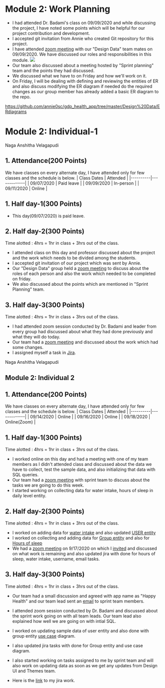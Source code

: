 # Module 2: Work Planning

- I had attended Dr. Badami's class on 09/09/2020 and while discussing the project, I have noted some points which will be helpful for our project contribution and development.
- I accepted git invitation from Annie who created Git repository for this project.
- I have attended [zoom meeting](https://github.com/annie0sc/gdp_health_app/blob/master/Design%20Data/Meetings/Zoom_Meeting.png) with our "Design Data" team mates on 09/09/2020. We have discussed our roles and responsibilities in this module.
![ ](https://github.com/annie0sc/gdp_health_app/blob/master/Design%20Data/Meetings/Zoom_Meeting.png)
- Our team also discussed about a meeting hosted by "Sprint planning" team and the points they had discussed.
- We discussed what we have to on Friday and how we'll work on it.
- On Friday, I will be dealing with defining and reviewing the entities of ER and also discuss modifying the ER diagram if needed do the required changes as our group member has already added a basic ER diagram to the repo.

https://github.com/annie0sc/gdp_health_app/tree/master/Design%20Data/ERdiagrams

# Module 2: Individual-1
Naga Anshitha Velagapudi
## 1. Attendance(200 Points)
We have classes on every alternate day, I have attended only for few classes and the schedule is below.
| Class Dates | Attended | 
|----------|-------------|
| 09/07/2020 | Paid leave |
| 09/09/2020 | In-person |
| 09/11/2020 | Online |

## 1. Half day-1(300 Points)

- This day(09/07/2020) is paid leave.

## 2. Half day-2(300 Points)

Time alotted : 4hrs = 1hr in class + 3hrs out of the class.
- I attended class on this day and professor discussed about the project and the work which needs to be divided among the students.
- I accepted git invitation of our project which was sent by Annie.
- Our "Design Data" group held a [zoom meeting](https://github.com/annie0sc/gdp_health_app/blob/master/Design%20Data/Meetings/Zoom_Meeting.png) to discuss about the roles of each person and also the work which needed to be completed on friday.
- We also discussed about the points which are mentioned in "Sprint Planning" team.

## 3. Half day-3(300 Points)
Time alotted : 4hrs = 1hr in class + 3hrs out of the class.
- I had attended zoom session conducted by Dr. Badami and leader from every group had discussed about what they had done previously and what they will do today.
- Our team had a [zoom meeting](https://github.com/annie0sc/gdp_health_app/blob/master/Design%20Data/Meetings/Zoom%20Meeting%209-11.png) and discussed about the work which had some changes.
- I assigned myself a task in [Jira](https://github.com/annie0sc/gdp_health_app/blob/master/Design%20Data/Contributions/Anshitha/Jira.png).


Naga Anshitha Velagapudi
## Module 2: Individual 2
## 1. Attendance(200 Points)
We have classes on every alternate day, I have attended only for few classes and the schedule is below.
| Class Dates | Attended | 
|----------|-------------|
| 09/14/2020 | Online |
| 09/16/2020 | Online |
| 09/18/2020 | Online(Zoom) |

## 1. Half day-1(300 Points)
Time alotted : 4hrs = 1hr in class + 3hrs out of the class.
- I worked online on this day and had a meeting with one of my team members as I didn't attended class and discussed about the data we have to collect, test the sample data, and also initializing that data with SQL queries.
- Our team had a [zoom meeting](https://github.com/annie0sc/gdp_health_app/blob/master/Design%20Data/Meetings/Discussion%20with%20Sprint%20team.JPG) with sprint team to discuss about the tasks we are going to do this week.
- I started working on collecting data for water intake, hours of sleep in daily level entity.

## 2.  Half day-2(300 Points)

Time alotted : 4hrs = 1hr in class + 3hrs out of the class.
- I worked on adding data for [water intake](https://github.com/annie0sc/gdp_health_app/blob/master/Design%20Data/Sample%20Data/Excel%20Files/Water%20Intake%20and%20hours%20of%20sleep.xlsx) and also updated [USER entity](https://github.com/annie0sc/gdp_health_app/blob/master/Design%20Data/Sample%20Data/Excel%20Files/Sample%20Data%20For%20User%20Entity.xlsx)
- I worked on collecting and adding data for [Group entity](https://github.com/annie0sc/gdp_health_app/blob/master/Design%20Data/Sample%20Data/Excel%20Files/Group.xlsx) and also for [Hours of sleep](https://github.com/annie0sc/gdp_health_app/blob/master/Design%20Data/Sample%20Data/Excel%20Files/Water%20Intake%20and%20hours%20of%20sleep.xlsx)
- We had a [zoom meeting](https://github.com/annie0sc/gdp_health_app/blob/master/Design%20Data/Meetings/Zoom%20Meeting%209-17.png) on 9/17/2020 on which I [invited](https://github.com/annie0sc/gdp_health_app/blob/master/Design%20Data/Contributions/Anshitha/Zoom%20meeting%2017.png) and discussed on what work is remaining and also updated jira with done for hours of sleep, water intake, username, email tasks.

## 3. Half day-3(300 Points)
Time alotted : 4hrs = 1hr in class + 3hrs out of the class.
- Our team had a small discussion and agreed with app name as "Happy Health" and our team lead sent an [email](https://github.com/annie0sc/gdp_health_app/blob/master/Design%20Data/Meetings/Screenshot%20(1).png) to sprint team members.
- I attended zoom session conducted by Dr. Badami and discussed about the sprint work going on with all team leads. Our team lead also explained how well we are going on with intial SQL. 
- I worked on updating sample data of user entity and also done with group entity [use case](https://github.com/annie0sc/gdp_health_app/blob/master/Design%20Data/UseCasediagrams/Group%20Use%20case.PNG) diagram.
- I also updated jira tasks with done for Group entity and use case diagram.
- I also started working on tasks assigned to me by sprint team and will also work on updating data as soon as we get any updates from Design UI and Themes team.

- Here is the [link](http://cs04.nwmissouri.edu/browse/FIT-79?filter=-4&jql=assignee%20in%20(currentUser())%20order%20by%20created%20DESC) to my jira work.
